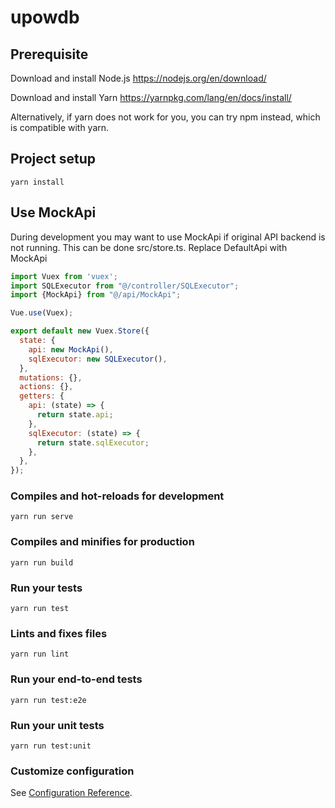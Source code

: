 # upowdb

## Prerequisite

Download and install Node.js https://nodejs.org/en/download/

Download and install Yarn https://yarnpkg.com/lang/en/docs/install/

Alternatively, if yarn does not work for you, you can try npm instead, which is compatible with yarn.



## Project setup
```
yarn install
```
## Use MockApi
During development you may want to use MockApi if original API backend is not running.
This can be done src/store.ts. Replace DefaultApi with MockApi
```javascript
import Vuex from 'vuex';
import SQLExecutor from "@/controller/SQLExecutor";
import {MockApi} from "@/api/MockApi";

Vue.use(Vuex);

export default new Vuex.Store({
  state: {
    api: new MockApi(),
    sqlExecutor: new SQLExecutor(),
  },
  mutations: {},
  actions: {},
  getters: {
    api: (state) => {
      return state.api;
    },
    sqlExecutor: (state) => {
      return state.sqlExecutor;
    },
  },
});
```

### Compiles and hot-reloads for development
```
yarn run serve
```

### Compiles and minifies for production
```
yarn run build
```

### Run your tests
```
yarn run test
```

### Lints and fixes files
```
yarn run lint
```

### Run your end-to-end tests
```
yarn run test:e2e
```

### Run your unit tests
```
yarn run test:unit
```

### Customize configuration
See [Configuration Reference](https://cli.vuejs.org/config/).
